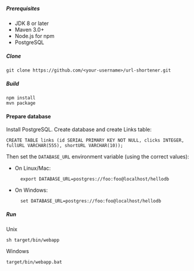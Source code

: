 ##### Prerequisites
* JDK 8 or later
* Maven 3.0+
* Node.js for npm
* PostgreSQL

##### Clone
```
git clone https://github.com/<your-username>/url-shortener.git
```
##### Build
```
npm install
mvn package
```

#### Prepare database
Install PostgreSQL.
Create database and create Links table:

```
CREATE TABLE links (id SERIAL PRIMARY KEY NOT NULL, clicks INTEGER, fullURL VARCHAR(555), shortURL VARCHAR(10));
```

Then set the `DATABASE_URL` environment variable (using the correct values):

* On Linux/Mac:

        export DATABASE_URL=postgres://foo:foo@localhost/hellodb

* On Windows:

        set DATABASE_URL=postgres://foo:foo@localhost/hellodb

##### Run
Unix
```
sh target/bin/webapp
```
Windows
```
target/bin/webapp.bat
```